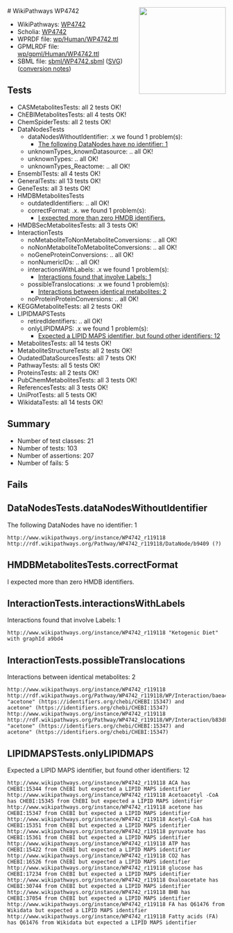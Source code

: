 <img style="float: right; width: 200px" src="../logo.png" />
# WikiPathways WP4742

* WikiPathways: [WP4742](https://identifiers.org/wikipathways:WP4742)
* Scholia: [WP4742](https://scholia.toolforge.org/wikipathways/WP4742)
* WPRDF file: [wp/Human/WP4742.ttl](../wp/Human/WP4742.ttl)
* GPMLRDF file: [wp/gpml/Human/WP4742.ttl](../wp/gpml/Human/WP4742.ttl)
* SBML file: [sbml/WP4742.sbml](../sbml/WP4742.sbml) ([SVG](../sbml/WP4742.svg)) ([conversion notes](../sbml/WP4742.txt))

## Tests
* CASMetabolitesTests: all 2 tests OK!
* ChEBIMetabolitesTests: all 4 tests OK!
* ChemSpiderTests: all 2 tests OK!
* DataNodesTests
    * dataNodesWithoutIdentifier: .x we found 1 problem(s):
        * [The following DataNodes have no identifier: 1](#d2d32fa0)
    * unknownTypes_knownDatasource: .. all OK!
    * unknownTypes: .. all OK!
    * unknownTypes_Reactome: .. all OK!
* EnsemblTests: all 4 tests OK!
* GeneralTests: all 13 tests OK!
* GeneTests: all 3 tests OK!
* HMDBMetabolitesTests
    * outdatedIdentifiers: .. all OK!
    * correctFormat: .x. we found 1 problem(s):
        * [I expected more than zero HMDB identifiers.](#ad154c1e)
* HMDBSecMetabolitesTests: all 3 tests OK!
* InteractionTests
    * noMetaboliteToNonMetaboliteConversions: .. all OK!
    * noNonMetaboliteToMetaboliteConversions: .. all OK!
    * noGeneProteinConversions: .. all OK!
    * nonNumericIDs: .. all OK!
    * interactionsWithLabels: .x we found 1 problem(s):
        * [Interactions found that involve Labels: 1](#630d2678)
    * possibleTranslocations: .x we found 1 problem(s):
        * [Interactions between identical metabolites: 2](#d59038c5)
    * noProteinProteinConversions: .. all OK!
* KEGGMetaboliteTests: all 2 tests OK!
* LIPIDMAPSTests
    * retiredIdentifiers: .. all OK!
    * onlyLIPIDMAPS: .x we found 1 problem(s):
        * [Expected a LIPID MAPS identifier, but found other identifiers: 12](#d0bfb67a)
* MetabolitesTests: all 14 tests OK!
* MetaboliteStructureTests: all 2 tests OK!
* OudatedDataSourcesTests: all 7 tests OK!
* PathwayTests: all 5 tests OK!
* ProteinsTests: all 2 tests OK!
* PubChemMetabolitesTests: all 3 tests OK!
* ReferencesTests: all 3 tests OK!
* UniProtTests: all 5 tests OK!
* WikidataTests: all 14 tests OK!


## Summary

* Number of test classes: 21
* Number of tests: 103
* Number of assertions: 207
* Number of fails: 5

## Fails

<a name="d2d32fa0" />

## DataNodesTests.dataNodesWithoutIdentifier

The following DataNodes have no identifier: 1
```
http://www.wikipathways.org/instance/WP4742_r119118 http://rdf.wikipathways.org/Pathway/WP4742_r119118/DataNode/b9409 (?)
```

<a name="ad154c1e" />

## HMDBMetabolitesTests.correctFormat

I expected more than zero HMDB identifiers.
<a name="630d2678" />

## InteractionTests.interactionsWithLabels

Interactions found that involve Labels: 1
```
http://www.wikipathways.org/instance/WP4742_r119118 "Ketogenic Diet" with graphId a9bd4
```

<a name="d59038c5" />

## InteractionTests.possibleTranslocations

Interactions between identical metabolites: 2
```
http://www.wikipathways.org/instance/WP4742_r119118 http://rdf.wikipathways.org/Pathway/WP4742_r119118/WP/Interaction/baea4 "acetone" (https://identifiers.org/chebi/CHEBI:15347) and 
acetone" (https://identifiers.org/chebi/CHEBI:15347)
http://www.wikipathways.org/instance/WP4742_r119118 http://rdf.wikipathways.org/Pathway/WP4742_r119118/WP/Interaction/b83d8 "acetone" (https://identifiers.org/chebi/CHEBI:15347) and 
acetone" (https://identifiers.org/chebi/CHEBI:15347)
```

<a name="d0bfb67a" />

## LIPIDMAPSTests.onlyLIPIDMAPS

Expected a LIPID MAPS identifier, but found other identifiers: 12
```
http://www.wikipathways.org/instance/WP4742_r119118 ACA has CHEBI:15344 from ChEBI but expected a LIPID MAPS identifier
http://www.wikipathways.org/instance/WP4742_r119118 Acetoacetyl -CoA has CHEBI:15345 from ChEBI but expected a LIPID MAPS identifier
http://www.wikipathways.org/instance/WP4742_r119118 acetone has CHEBI:15347 from ChEBI but expected a LIPID MAPS identifier
http://www.wikipathways.org/instance/WP4742_r119118 Acetyl-CoA has CHEBI:15351 from ChEBI but expected a LIPID MAPS identifier
http://www.wikipathways.org/instance/WP4742_r119118 pyruvate has CHEBI:15361 from ChEBI but expected a LIPID MAPS identifier
http://www.wikipathways.org/instance/WP4742_r119118 ATP has CHEBI:15422 from ChEBI but expected a LIPID MAPS identifier
http://www.wikipathways.org/instance/WP4742_r119118 CO2 has CHEBI:16526 from ChEBI but expected a LIPID MAPS identifier
http://www.wikipathways.org/instance/WP4742_r119118 glucose has CHEBI:17234 from ChEBI but expected a LIPID MAPS identifier
http://www.wikipathways.org/instance/WP4742_r119118 Oxaloacetate has CHEBI:30744 from ChEBI but expected a LIPID MAPS identifier
http://www.wikipathways.org/instance/WP4742_r119118 BHB has CHEBI:37054 from ChEBI but expected a LIPID MAPS identifier
http://www.wikipathways.org/instance/WP4742_r119118 FA has Q61476 from Wikidata but expected a LIPID MAPS identifier
http://www.wikipathways.org/instance/WP4742_r119118 Fatty acids (FA) has Q61476 from Wikidata but expected a LIPID MAPS identifier
```

